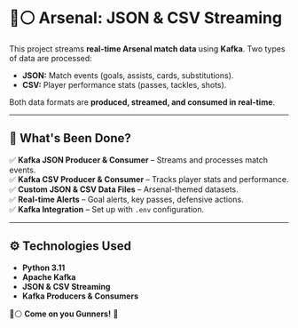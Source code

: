 
# 🔴⚪ Arsenal: JSON & CSV Streaming

This project streams **real-time Arsenal match data** using **Kafka**. Two types of data are processed:

- **JSON:** Match events (goals, assists, cards, substitutions).
- **CSV:** Player performance stats (passes, tackles, shots).

Both data formats are **produced, streamed, and consumed in real-time**.

---

## 📂 What's Been Done?

✅ **Kafka JSON Producer & Consumer** – Streams and processes match events.  
✅ **Kafka CSV Producer & Consumer** – Tracks player stats and performance.  
✅ **Custom JSON & CSV Data Files** – Arsenal-themed datasets.  
✅ **Real-time Alerts** – Goal alerts, key passes, defensive actions.  
✅ **Kafka Integration** – Set up with `.env` configuration.  

---

## ⚙️ Technologies Used

- **Python 3.11**  
- **Apache Kafka**  
- **JSON & CSV Streaming**  
- **Kafka Producers & Consumers**  


🔴⚪ **Come on you Gunners!** 🚀


